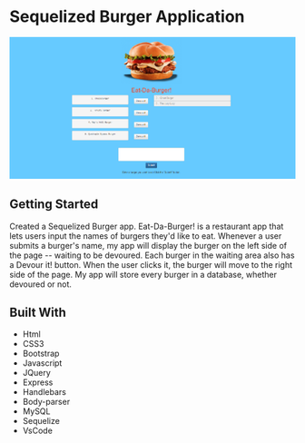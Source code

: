 # Sequelized Burger Application

![](images/burgerSnap.PNG)

## Getting Started

Created a Sequelized Burger app. Eat-Da-Burger! is a restaurant app that lets users input the names of burgers they'd like to eat.
Whenever a user submits a burger's name, my app will display the burger on the left side of the page -- waiting to be devoured.
Each burger in the waiting area also has a Devour it! button. When the user clicks it, the burger will move to the right side of the page.
My app will store every burger in a database, whether devoured or not.

## Built With

- Html 
- CSS3
- Bootstrap
- Javascript
- JQuery
- Express
- Handlebars
- Body-parser
- MySQL
- Sequelize
- VsCode
